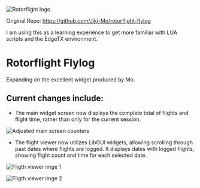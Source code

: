 ![Rotorflight logo](https://raw.githubusercontent.com/rotorflight/rotorflight/master/images/rotorflight2.png)

Original Repo: https://github.com/Jiki-Mo/rotorflight-flylog

I am using this as a learning experience to get more familiar with LUA scripts and the EdgeTX environment. 

# Rotorflight Flylog
Expanding on the excellent widget produced by Mo.

## Current changes include:
- The main widget screen now displays the complete total of flights and flight time, rather than only for the current session.

![Adjusted main screen counters](https://i.ibb.co/LQMmk17/Reworked-counters.png)


- The flight viewer now utilizes LibGUI widgets, allowing scrolling through past dates where flights are logged. It displays dates with logged flights, showing flight count and time for each selected date.

![Fligth viewer imge 1](https://i.ibb.co/py0L2GP/Fligth-Viewer.png)

![Fligth viewer imge 2](https://i.ibb.co/J3pqYXt/Fligth-Viewer-2.png)
